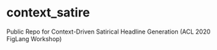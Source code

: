 # context_satire
Public Repo for Context-Driven Satirical Headline Generation (ACL 2020 FigLang Workshop)

